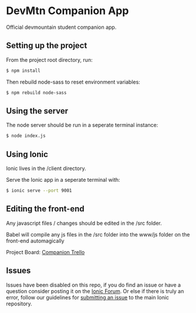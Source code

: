 # DevMtn Companion App
Official devmountain student companion app.

## Setting up the project

From the project root directory, run:

```bash
$ npm install
```

Then rebuild node-sass to reset environment variables:

```bash
$ npm rebuild node-sass
```

## Using the server

The node server should be run in a seperate terminal instance:

```bash
$ node index.js
```

## Using Ionic

Ionic lives in the /client directory.

Serve the Ionic app in a seperate terminal with:

```bash
$ ionic serve --port 9001
```

## Editing the front-end

Any javascript files / changes should be edited in the /src folder.

Babel will compile any js files in the /src folder into the www/js folder on the front-end automagically

Project Board: [Companion Trello](https://trello.com/b/kJjFH4UV/dm-companion)

## Issues
Issues have been disabled on this repo, if you do find an issue or have a question consider posting it on the [Ionic Forum](http://forum.ionicframework.com/).  Or else if there is truly an error, follow our guidelines for [submitting an issue](http://ionicframework.com/submit-issue/) to the main Ionic repository.

